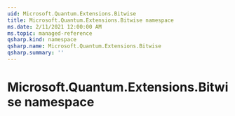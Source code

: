 ```yaml
---
uid: Microsoft.Quantum.Extensions.Bitwise
title: Microsoft.Quantum.Extensions.Bitwise namespace
ms.date: 2/11/2021 12:00:00 AM
ms.topic: managed-reference
qsharp.kind: namespace
qsharp.name: Microsoft.Quantum.Extensions.Bitwise
qsharp.summary: ''
---
```


# Microsoft.Quantum.Extensions.Bitwise namespace



